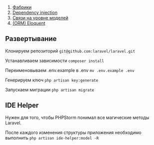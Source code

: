 1. [Фабрики](factories.md)
2. [Dependency injection](dependency_injection.md)
2. [Связи на уровне моделей](relations.md)
2. [(ORM) Eloquent](eloquent.md)



## Развертывание

Клонируем репозиторий `git@github.com:laravel/laravel.git`

Устанавливаем зависимости `composer install`

Переименовываем .env.example в .env `mv .env.example .env`

Генерируем ключ `php artisan key:generate`

Запускаем миграции `php artisan migrate`

## IDE Helper
Нужен для того, чтобы PHPStorm понимал все магические методы Laravel.

После каждого изменения структуры приложения необходимо выполнить
`php artisan ide-helper:model -R `
